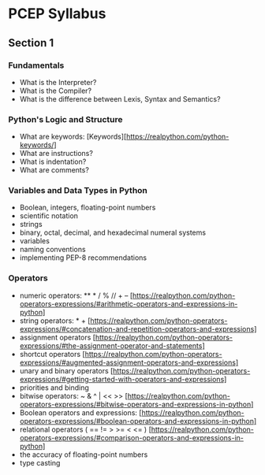 # PCEP Syllabus

## Section 1

### Fundamentals

- What is the Interpreter?
- What is the Compiler?
- What is the difference between Lexis, Syntax and Semantics?

### Python's Logic and Structure

- What are keywords: [Keywords][https://realpython.com/python-keywords/]
- What are instructions? 
- What is indentation?
- What are comments?

### Variables and Data Types in Python

- Boolean, integers, floating-point numbers
- scientific notation
- strings
- binary, octal, decimal, and hexadecimal numeral systems
- variables
- naming conventions
- implementing PEP-8 recommendations

### Operators

- numeric operators: ** * / % // + – [https://realpython.com/python-operators-expressions/#arithmetic-operators-and-expressions-in-python]
- string operators: * + [https://realpython.com/python-operators-expressions/#concatenation-and-repetition-operators-and-expressions]
- assignment operators [https://realpython.com/python-operators-expressions/#the-assignment-operator-and-statements]
- shortcut operators [https://realpython.com/python-operators-expressions/#augmented-assignment-operators-and-expressions]
- unary and binary operators [https://realpython.com/python-operators-expressions/#getting-started-with-operators-and-expressions]
- priorities and binding
- bitwise operators: ~ & ^ | << >> [https://realpython.com/python-operators-expressions/#bitwise-operators-and-expressions-in-python]
- Boolean operators and expressions: [https://realpython.com/python-operators-expressions/#boolean-operators-and-expressions-in-python]
- relational operators ( == != > >= < <= ) [https://realpython.com/python-operators-expressions/#comparison-operators-and-expressions-in-python]
- the accuracy of floating-point numbers
- type casting

